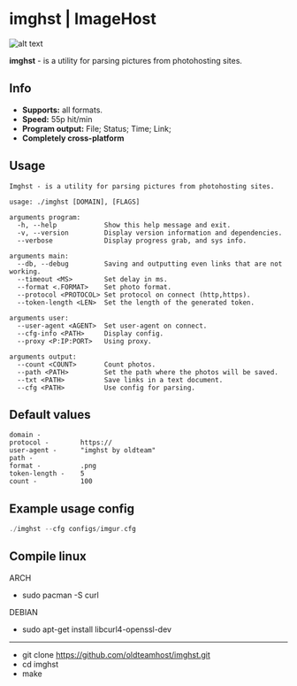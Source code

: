 # imghst | ImageHost
![alt text](https://i.imgur.com/SVtWBEw.png)


**imghst** - is a utility for parsing pictures from photohosting sites.

## Info
- **Supports:** all formats.
- **Speed:** 55p hit/min
- **Program output:** File; Status; Time; Link;
- **Completely cross-platform**

## Usage
```
Imghst - is a utility for parsing pictures from photohosting sites.

usage: ./imghst [DOMAIN], [FLAGS]

arguments program:
  -h, --help            Show this help message and exit.
  -v, --version         Display version information and dependencies.
  --verbose             Display progress grab, and sys info.

arguments main:
  --db, --debug         Saving and outputting even links that are not working.
  --timeout <MS>        Set delay in ms.
  --format <.FORMAT>    Set photo format.
  --protocol <PROTOCOL> Set protocol on connect (http,https).
  --token-length <LEN>  Set the length of the generated token.

arguments user:
  --user-agent <AGENT>  Set user-agent on connect.
  --cfg-info <PATH>     Display config.
  --proxy <P:IP:PORT>   Using proxy.

arguments output:
  --count <COUNT>       Count photos.
  --path <PATH>         Set the path where the photos will be saved.
  --txt <PATH>          Save links in a text document.
  --cfg <PATH>          Use config for parsing.
```
## Default values
```
domain -          
protocol -        https://
user-agent -      "imghst by oldteam"
path -            
format -          .png
token-length -    5
count -           100
```

## Example usage config
``` C
./imghst --cfg configs/imgur.cfg
```


## Compile linux
ARCH  
- sudo pacman -S curl

DEBIAN  
- sudo apt-get install libcurl4-openssl-dev
- -----------
- git clone https://github.com/oldteamhost/imghst.git
- cd imghst
- make
